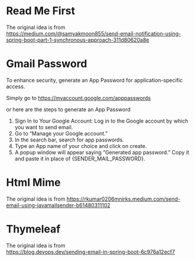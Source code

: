 # Read Me First

The original idea is from  
https://medium.com/@samyakmoon855/send-email-notification-using-spring-boot-part-1-synchronous-approach-311d80620a8e

# Gmail Password

To enhance security, generate an App Password for application-specific access.

Simply go to
https://myaccount.google.com/apppasswords

or here are the steps to generate an App Password

1. Sign In to Your Google Account: Log in to the Google account by which you want to send email.
2. Go to “Manage your Google account.”
3. In the search bar, search for app passwords.
4. Type an App name of your choice and click on create.
5. A popup window will appear saying “Generated app password.” Copy it and paste it in place of {SENDER_MAIL_PASSWORD}.

# Html Mime

The original idea is from
https://rkumar0206mnirks.medium.com/send-email-using-javamailsender-b61480311102

# Thymeleaf

The original idea is from  
https://blog.devops.dev/sending-email-in-spring-boot-6c976a12ecf7